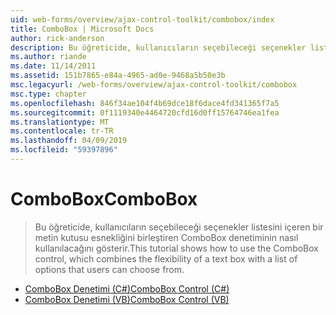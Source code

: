 ```yaml
---
uid: web-forms/overview/ajax-control-toolkit/combobox/index
title: ComboBox | Microsoft Docs
author: rick-anderson
description: Bu öğreticide, kullanıcıların seçebileceği seçenekler listesini içeren bir metin kutusu esnekliğini birleştiren ComboBox denetiminin nasıl kullanılacağını gösterir.
ms.author: riande
ms.date: 11/14/2011
ms.assetid: 151b7865-e84a-4965-ad0e-9468a5b50e3b
msc.legacyurl: /web-forms/overview/ajax-control-toolkit/combobox
msc.type: chapter
ms.openlocfilehash: 846f34ae104f4b69dce18f6dace4fd341365f7a5
ms.sourcegitcommit: 0f1119340e4464720cfd16d0ff15764746ea1fea
ms.translationtype: MT
ms.contentlocale: tr-TR
ms.lasthandoff: 04/09/2019
ms.locfileid: "59397896"
---
```

# <a name="combobox"></a><span data-ttu-id="89018-103">ComboBox</span><span class="sxs-lookup"><span data-stu-id="89018-103">ComboBox</span></span>

> <span data-ttu-id="89018-104">Bu öğreticide, kullanıcıların seçebileceği seçenekler listesini içeren bir metin kutusu esnekliğini birleştiren ComboBox denetiminin nasıl kullanılacağını gösterir.</span><span class="sxs-lookup"><span data-stu-id="89018-104">This tutorial shows how to use the ComboBox control, which combines the flexibility of a text box with a list of options that users can choose from.</span></span>


- [<span data-ttu-id="89018-105">ComboBox Denetimi (C#)</span><span class="sxs-lookup"><span data-stu-id="89018-105">ComboBox Control (C#)</span></span>](how-do-i-use-the-combobox-control-cs.md)
- [<span data-ttu-id="89018-106">ComboBox Denetimi (VB)</span><span class="sxs-lookup"><span data-stu-id="89018-106">ComboBox Control (VB)</span></span>](how-do-i-use-the-combobox-control-vb.md)
